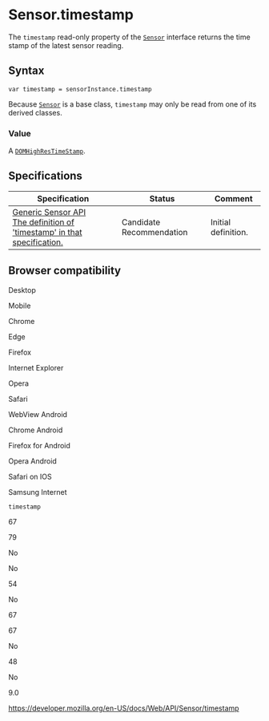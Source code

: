 Sensor.timestamp
================

The `timestamp` read-only property of the [`Sensor`](../sensor) interface returns the time stamp of the latest sensor reading.

Syntax
------

    var timestamp = sensorInstance.timestamp

Because [`Sensor`](../sensor) is a base class, `timestamp` may only be read from one of its derived classes.

### Value

A [`DOMHighResTimeStamp`](../domhighrestimestamp).

Specifications
--------------

<table><thead><tr class="header"><th>Specification</th><th>Status</th><th>Comment</th></tr></thead><tbody><tr class="odd"><td><a href="https://www.w3.org/TR/generic-sensor/#dom-sensor-timestamp">Generic Sensor API<br />
<span class="small">The definition of 'timestamp' in that specification.</span></a></td><td><span class="spec-cr">Candidate Recommendation</span></td><td>Initial definition.</td></tr></tbody></table>

Browser compatibility
---------------------

Desktop

Mobile

Chrome

Edge

Firefox

Internet Explorer

Opera

Safari

WebView Android

Chrome Android

Firefox for Android

Opera Android

Safari on IOS

Samsung Internet

`timestamp`

67

79

No

No

54

No

67

67

No

48

No

9.0

<a href="https://developer.mozilla.org/en-US/docs/Web/API/Sensor/timestamp" class="_attribution-link">https://developer.mozilla.org/en-US/docs/Web/API/Sensor/timestamp</a>
